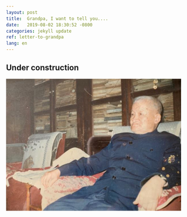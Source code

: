 ```yaml
---
layout: post
title:  Grandpa, I want to tell you....
date:   2019-08-02 18:30:52 -0800
categories: jekyll update
ref: letter-to-grandpa
lang: en
---
```


<h2>Under construction</h2>

![image](/assets/imgs/shuda_wang_old.png "Elderly Shuda Wang at Home")
